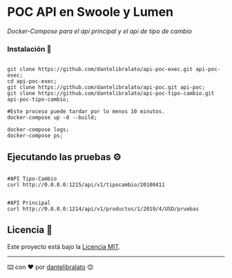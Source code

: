 # POC API en Swoole y Lumen

_Docker-Compose para el api principal y el api de tipo de cambio_


### Instalación 🔧

```

git clone https://github.com/dantelibralato/api-poc-exec.git api-poc-exec;
cd api-poc-exec;
git clone https://github.com/dantelibralato/api-poc.git api-poc;
git clone https://github.com/dantelibralato/api-poc-tipo-cambio.git api-poc-tipo-cambio;

#Este proceso puede tardar por lo menos 10 minutos.
docker-compose up -d --build;

docker-compose logs;
docker-compose ps;

```


## Ejecutando las pruebas ⚙️


```

#API Tipo-Cambio
curl http://0.0.0.0:1215/api/v1/tipocambio/20100411


#API Principal
curl http://0.0.0.0:1214/api/v1/productos/1/2019/4/USD/pruebas

```


## Licencia 📄

Este proyecto está bajo la [Licencia MIT](https://opensource.org/licenses/MIT).



---
⌨️ con ❤️ por [dantelibralato](https://github.com/dantelibralato) 😊
